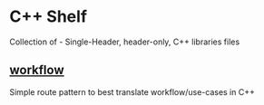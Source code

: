 # C++ Shelf

Collection of - Single-Header, header-only, C++ libraries files

## [workflow](https://github.com/GuillaumeDua/CppShelf/blob/main/workflow/workflow.hpp)

Simple route pattern to best translate workflow/use-cases in C++
